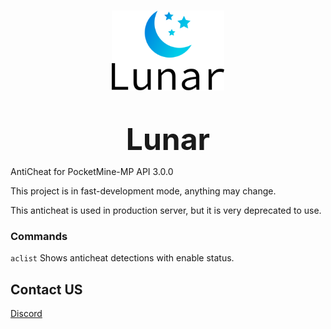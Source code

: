 <br>
<p align="center"><img src="icon.svg" height="128"/></p>
<br>
<p align="center"><font size="+8"><strong>Lunar</strong></font></p>

AntiCheat for PocketMine-MP API 3.0.0

This project is in fast-development mode, anything may change.

This anticheat is used in production server, but it is very deprecated to use.

### Commands

`aclist` Shows anticheat detections with enable status.

## Contact US

[Discord](https://discord.gg/g9a8TrZu34)
